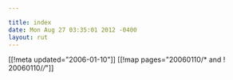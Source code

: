 ```yaml
---

title: index
date: Mon Aug 27 03:35:01 2012 -0400
layout: rut
---
```


[[!meta updated="2006-01-10"]]
[[!map pages="20060110/* and ! 20060110/*/*"]]
